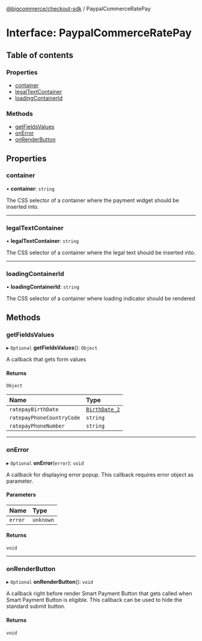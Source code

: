 [@bigcommerce/checkout-sdk](../README.md) / PaypalCommerceRatePay

# Interface: PaypalCommerceRatePay

## Table of contents

### Properties

- [container](PaypalCommerceRatePay.md#container)
- [legalTextContainer](PaypalCommerceRatePay.md#legaltextcontainer)
- [loadingContainerId](PaypalCommerceRatePay.md#loadingcontainerid)

### Methods

- [getFieldsValues](PaypalCommerceRatePay.md#getfieldsvalues)
- [onError](PaypalCommerceRatePay.md#onerror)
- [onRenderButton](PaypalCommerceRatePay.md#onrenderbutton)

## Properties

### container

• **container**: `string`

The CSS selector of a container where the payment widget should be inserted into.

___

### legalTextContainer

• **legalTextContainer**: `string`

The CSS selector of a container where the legal text should be inserted into.

___

### loadingContainerId

• **loadingContainerId**: `string`

The CSS selector of a container where loading indicator should be rendered

## Methods

### getFieldsValues

▸ `Optional` **getFieldsValues**(): `Object`

A callback that gets form values

#### Returns

`Object`

| Name | Type |
| :------ | :------ |
| `ratepayBirthDate` | [`BirthDate_2`](BirthDate_2.md) |
| `ratepayPhoneCountryCode` | `string` |
| `ratepayPhoneNumber` | `string` |

___

### onError

▸ `Optional` **onError**(`error`): `void`

A callback for displaying error popup. This callback requires error object as parameter.

#### Parameters

| Name | Type |
| :------ | :------ |
| `error` | `unknown` |

#### Returns

`void`

___

### onRenderButton

▸ `Optional` **onRenderButton**(): `void`

A callback right before render Smart Payment Button that gets called when
Smart Payment Button is eligible. This callback can be used to hide the standard submit button.

#### Returns

`void`

